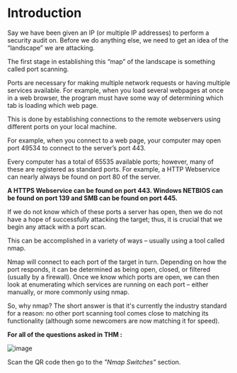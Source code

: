 # Introduction

Say we have been given an IP (or multiple IP addresses) to perform a security audit on. Before we do anything else, we need to get an idea of the “landscape” we are attacking.

The first stage in establishing this “map” of the landscape is something called port scanning.

Ports are necessary for making multiple network requests or having multiple services available. For example, when you load several webpages at once in a web browser, the program must have some way of determining which tab is loading which web page.

This is done by establishing connections to the remote webservers using different ports on your local machine.

For example, when you connect to a web page, your computer may open port 49534 to connect to the server’s port 443.

Every computer has a total of 65535 available ports; however, many of these are registered as standard ports. For example, a HTTP Webservice can nearly always be found on port 80 of the server.

**A HTTPS Webservice can be found on port 443. Windows NETBIOS can be found on port 139 and SMB can be found on port 445.**

If we do not know which of these ports a server has open, then we do not have a hope of successfully attacking the target; thus, it is crucial that we begin any attack with a port scan.

This can be accomplished in a variety of ways – usually using a tool called nmap.

Nmap will connect to each port of the target in turn. Depending on how the port responds, it can be determined as being open, closed, or filtered (usually by a firewall). Once we know which ports are open, we can then look at enumerating which services are running on each port – either manually, or more commonly using nmap.

So, why nmap? The short answer is that it's currently the industry standard for a reason: no other port scanning tool comes close to matching its functionality (although some newcomers are now matching it for speed).

**For all of the questions asked in THM :**

![image](https://user-images.githubusercontent.com/112873207/196805192-69d67915-9bce-4e66-bc58-5e925b989cde.png)

Scan the QR code then go to the *"Nmap Switches"* section.


